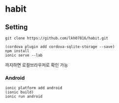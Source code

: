 # habit

## Setting
```
git clone https://github.com/lkh07816/habit.git

(cordova plugin add cordova-sqlite-storage --save)
npm install
ionic serve --lab
```
까지하면 로컬브라우저로 확인 가능   

### Android
```
ionic platform add android
(ionic build)
ionic run android
```

